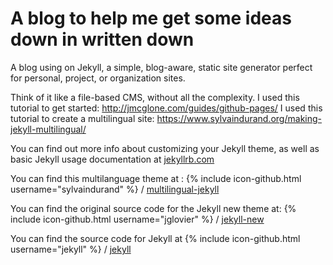 # A blog to help me get some ideas down in written down

A blog using on Jekyll, a simple, blog-aware, static site generator perfect for personal, project, or organization sites.

Think of it like a file-based CMS, without all the complexity. I used this tutorial to get started: http://jmcglone.com/guides/github-pages/ I used this tutorial to create a multilingual site: https://www.sylvaindurand.org/making-jekyll-multilingual/

You can find out more info about customizing your Jekyll theme, as well as basic Jekyll usage documentation at [jekyllrb.com](http://jekyllrb.com/)

You can find this multilanguage theme at :
{% include icon-github.html username="sylvaindurand" %} /
[multilingual-jekyll](https://github.com/sylvaindurand/multilingual-jekyll)

You can find the original source code for the Jekyll new theme at:
{% include icon-github.html username="jglovier" %} /
[jekyll-new](https://github.com/jglovier/jekyll-new)

You can find the source code for Jekyll at
{% include icon-github.html username="jekyll" %} /
[jekyll](https://github.com/jekyll/jekyll)
